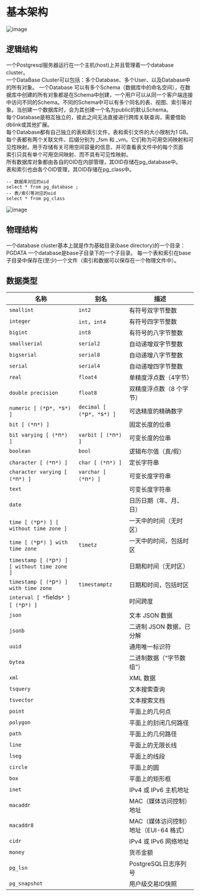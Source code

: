 # 基本架构
![image](https://github.com/user-attachments/assets/94eeff51-56ea-4887-95b9-5fd9e0b9b2db)

## 逻辑结构
一个Postgresql服务器运行在一个主机(host)上并且管理着一个database cluster。  
一个DataBase Cluster可以包括：多个Database、多个User、以及Database中的所有对象。
一个Database 可以有多个Schema（数据库中的命名空间），在数据库中创建的所有对象都是在Schema中创建，一个用户可以从同一个客户端连接中访问不同的Schema。不同的Schema中可以有多个同名的表、视图、索引等对象。当创建一个数据库时，会为其创建一个名为public的默认Schema。  
每个Database是相互独立的，彼此之间无法直接进行跨库关联查询，需要借助dblink或其他扩展。  
每个Database都有自己独立的表和索引文件，表和索引文件的大小限制为1 GB。   
每个表都有两个关联文件、后缀分别为 _fsm 和 _vm。它们称为可用空间映射和可见性映射。用于存储有关可用空间容量的信息、并可查看表文件中的每个页面   
索引只具有单个可用空间映射、而不具有可见性映射。   
所有数据库对象都由各自的OID在内部管理，其OID存储在pg_database中。  
表和索引也由各个OID管理，其OID存储在pg_class中。 
```
-- 数据库对应的oid
select * from pg_database ;
-- 表/索引等对应的oid
select * from pg_class  
```
![image](https://github.com/user-attachments/assets/f4840d02-10db-419b-81cc-708b384e5aa6)


## 物理结构
一个database cluster基本上就是作为基础目录(base directory)的一个目录：PGDATA
一个database是base子目录下的一个子目录。
每一个表和索引在base子目录中保存在(至少)一个文件（索引和数据可以保存在一个物理文件中）。

## 数据类型
| 名称                                          | 别名                         | 描述                                   |
| --------------------------------------------- | ---------------------------- | -------------------------------------- |
| `smallint`                                    | `int2`                       | 有符号双字节整数                       |
| `integer`                                     | `int`，`int4`                | 有符号四字节整数                       |
| `bigint`                                      | `int8`                       | 有符号的八字节整数                     |
| `smallserial`                                 | `serial2`                    | 自动递增双字节整数                     |
| `bigserial`                                   | `serial8`                    | 自动递增八字节整数                     |
| `serial`                                      | `serial4`                    | 自动递增四字节整数                     |
| `real`                                        | `float4`                     | 单精度浮点数（4字节）                  |
| `double precision`                            | `float8`                     | 双精度浮点数（8 个字节）               |
| `numeric [ (*`p`*, *`s`*) ]`                  | `decimal [ (*`p`*, *`s`*) ]` | 可选精度的精确数字                     |
| `bit [ (*`n`*) ]`                             |                              | 固定长度的位串                         |
| `bit varying [ (*`n`*) ]`                     | `varbit [ (*`n`*) ]`         | 可变长度的位串                         |
| `boolean`                                     | `bool`                       | 逻辑布尔值（真/假）                    |
| `character [ (*`n`*) ]`                       | `char [ (*`n`*) ]`           | 定长字符串                             |
| `character varying [ (*`n`*) ]`               | `varchar [ (*`n`*) ]`        | 可变长度字符串                         |
| `text`                                        |                              | 可变长度字符串                         |
| `date`                                        |                              | 日历日期（年、月、日）                 |
| `time [ (*`p`*) ] [ without time zone ]`      |                              | 一天中的时间（无时区）                 |
| `time [ (*`p`*) ] with time zone`             | `timetz`                     | 一天中的时间，包括时区                 |
| `timestamp [ (*`p`*) ] [ without time zone ]` |                              | 日期和时间（无时区）                   |
| `timestamp [ (*`p`*) ] with time zone`        | `timestamptz`                | 日期和时间，包括时区                   |
| `interval [ *`fields`* ] [ (*`p`*) ]`         |                              | 时间跨度                               |
| `json`                                        |                              | 文本 JSON 数据                         |
| `jsonb`                                       |                              | 二进制 JSON 数据，已分解               |
| `uuid`                                        |                              | 通用唯一标识符                         |
| `bytea`                                       |                              | 二进制数据（“字节数组”）               |
| `xml`                                         |                              | XML 数据                               |
| `tsquery`                                     |                              | 文本搜索查询                           |
| `tsvector`                                    |                              | 文本搜索文档                           |
| `point`                                       |                              | 平面上的几何点                         |
| `polygon`                                     |                              | 平面上的封闭几何路径                   |
| `path`                                        |                              | 平面上的几何路径                       |
| `line`                                        |                              | 平面上的无限长线                       |
| `lseg`                                        |                              | 平面上的线段                           |
| `circle`                                      |                              | 平面上的圆                             |
| `box`                                         |                              | 平面上的矩形框                         |
| `inet`                                        |                              | IPv4 或 IPv6 主机地址                  |
| `macaddr`                                     |                              | MAC（媒体访问控制）地址                |
| `macaddr8`                                    |                              | MAC（媒体访问控制）地址（EUI-64 格式） |
| `cidr`                                        |                              | IPv4 或 IPv6 网络地址                  |
| `money`                                       |                              | 货币金额                               |
| `pg_lsn`                                      |                              | PostgreSQL日志序列号                   |
| `pg_snapshot`                                 |                              | 用户级交易ID快照                       |


